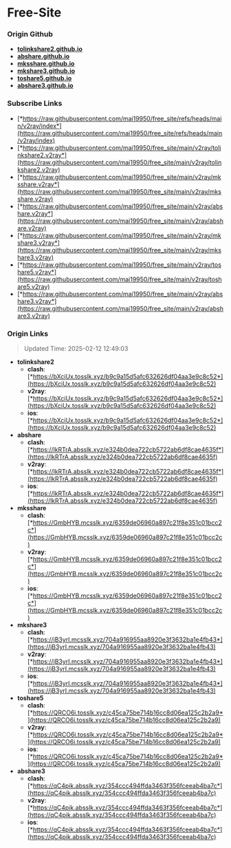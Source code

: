 # Free-Site

### Origin Github

- [**tolinkshare2.github.io**](https://github.com/tolinkshare2/tolinkshare2.github.io)
- [**abshare.github.io**](https://github.com/abshare/abshare.github.io)
- [**mksshare.github.io**](https://github.com/mksshare/mksshare.github.io)
- [**mkshare3.github.io**](https://github.com/mkshare3/mkshare3.github.io)
- [**toshare5.github.io**](https://github.com/toshare5/toshare5.github.io)
- [**abshare3.github.io**](https://github.com/abshare3/abshare3.github.io)

### Subscribe Links

- [*https://raw.githubusercontent.com/mai19950/free_site/refs/heads/main/v2ray/index*](https://raw.githubusercontent.com/mai19950/free_site/refs/heads/main/v2ray/index)
- [*https://raw.githubusercontent.com/mai19950/free_site/main/v2ray/tolinkshare2.v2ray*](https://raw.githubusercontent.com/mai19950/free_site/main/v2ray/tolinkshare2.v2ray)
- [*https://raw.githubusercontent.com/mai19950/free_site/main/v2ray/mksshare.v2ray*](https://raw.githubusercontent.com/mai19950/free_site/main/v2ray/mksshare.v2ray)
- [*https://raw.githubusercontent.com/mai19950/free_site/main/v2ray/abshare.v2ray*](https://raw.githubusercontent.com/mai19950/free_site/main/v2ray/abshare.v2ray)
- [*https://raw.githubusercontent.com/mai19950/free_site/main/v2ray/mkshare3.v2ray*](https://raw.githubusercontent.com/mai19950/free_site/main/v2ray/mkshare3.v2ray)
- [*https://raw.githubusercontent.com/mai19950/free_site/main/v2ray/toshare5.v2ray*](https://raw.githubusercontent.com/mai19950/free_site/main/v2ray/toshare5.v2ray)
- [*https://raw.githubusercontent.com/mai19950/free_site/main/v2ray/abshare3.v2ray*](https://raw.githubusercontent.com/mai19950/free_site/main/v2ray/abshare3.v2ray)

### Origin Links

> Updated Time: 2025-02-12 12:49:03

- **tolinkshare2**
  - **clash**: [*https://bXciUx.tosslk.xyz/b9c9a15d5afc632626df04aa3e9c8c52*](https://bXciUx.tosslk.xyz/b9c9a15d5afc632626df04aa3e9c8c52)
  - **v2ray**: [*https://bXciUx.tosslk.xyz/b9c9a15d5afc632626df04aa3e9c8c52*](https://bXciUx.tosslk.xyz/b9c9a15d5afc632626df04aa3e9c8c52)
  - **ios**: [*https://bXciUx.tosslk.xyz/b9c9a15d5afc632626df04aa3e9c8c52*](https://bXciUx.tosslk.xyz/b9c9a15d5afc632626df04aa3e9c8c52)
- **abshare**
  - **clash**: [*https://lkRTrA.absslk.xyz/e324b0dea722cb5722ab6df8cae4635f*](https://lkRTrA.absslk.xyz/e324b0dea722cb5722ab6df8cae4635f)
  - **v2ray**: [*https://lkRTrA.absslk.xyz/e324b0dea722cb5722ab6df8cae4635f*](https://lkRTrA.absslk.xyz/e324b0dea722cb5722ab6df8cae4635f)
  - **ios**: [*https://lkRTrA.absslk.xyz/e324b0dea722cb5722ab6df8cae4635f*](https://lkRTrA.absslk.xyz/e324b0dea722cb5722ab6df8cae4635f)
- **mksshare**
  - **clash**: [*https://GmbHYB.mcsslk.xyz/6359de06960a897c21f8e351c01bcc2c*](https://GmbHYB.mcsslk.xyz/6359de06960a897c21f8e351c01bcc2c)
  - **v2ray**: [*https://GmbHYB.mcsslk.xyz/6359de06960a897c21f8e351c01bcc2c*](https://GmbHYB.mcsslk.xyz/6359de06960a897c21f8e351c01bcc2c)
  - **ios**: [*https://GmbHYB.mcsslk.xyz/6359de06960a897c21f8e351c01bcc2c*](https://GmbHYB.mcsslk.xyz/6359de06960a897c21f8e351c01bcc2c)
- **mkshare3**
  - **clash**: [*https://jB3yrI.mcsslk.xyz/704a916955aa8920e3f3632ba1e4fb43*](https://jB3yrI.mcsslk.xyz/704a916955aa8920e3f3632ba1e4fb43)
  - **v2ray**: [*https://jB3yrI.mcsslk.xyz/704a916955aa8920e3f3632ba1e4fb43*](https://jB3yrI.mcsslk.xyz/704a916955aa8920e3f3632ba1e4fb43)
  - **ios**: [*https://jB3yrI.mcsslk.xyz/704a916955aa8920e3f3632ba1e4fb43*](https://jB3yrI.mcsslk.xyz/704a916955aa8920e3f3632ba1e4fb43)
- **toshare5**
  - **clash**: [*https://QRCO6i.tosslk.xyz/c45ca75be714b16cc8d06ea125c2b2a9*](https://QRCO6i.tosslk.xyz/c45ca75be714b16cc8d06ea125c2b2a9)
  - **v2ray**: [*https://QRCO6i.tosslk.xyz/c45ca75be714b16cc8d06ea125c2b2a9*](https://QRCO6i.tosslk.xyz/c45ca75be714b16cc8d06ea125c2b2a9)
  - **ios**: [*https://QRCO6i.tosslk.xyz/c45ca75be714b16cc8d06ea125c2b2a9*](https://QRCO6i.tosslk.xyz/c45ca75be714b16cc8d06ea125c2b2a9)
- **abshare3**
  - **clash**: [*https://qC4pik.absslk.xyz/354ccc494ffda3463f356fceeab4ba7c*](https://qC4pik.absslk.xyz/354ccc494ffda3463f356fceeab4ba7c)
  - **v2ray**: [*https://qC4pik.absslk.xyz/354ccc494ffda3463f356fceeab4ba7c*](https://qC4pik.absslk.xyz/354ccc494ffda3463f356fceeab4ba7c)
  - **ios**: [*https://qC4pik.absslk.xyz/354ccc494ffda3463f356fceeab4ba7c*](https://qC4pik.absslk.xyz/354ccc494ffda3463f356fceeab4ba7c)
